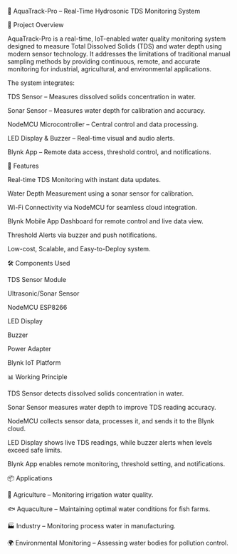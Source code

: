 🌊 AquaTrack-Pro – Real-Time Hydrosonic TDS Monitoring System

📌 Project Overview

AquaTrack-Pro is a real-time, IoT-enabled water quality monitoring system designed to measure Total Dissolved Solids (TDS) and water depth using modern sensor technology.
It addresses the limitations of traditional manual sampling methods by providing continuous, remote, and accurate monitoring for industrial, agricultural, and environmental applications.

The system integrates:

TDS Sensor – Measures dissolved solids concentration in water.

Sonar Sensor – Measures water depth for calibration and accuracy.

NodeMCU Microcontroller – Central control and data processing.

LED Display & Buzzer – Real-time visual and audio alerts.

Blynk App – Remote data access, threshold control, and notifications.



🚀 Features

Real-time TDS Monitoring with instant data updates.

Water Depth Measurement using a sonar sensor for calibration.

Wi-Fi Connectivity via NodeMCU for seamless cloud integration.

Blynk Mobile App Dashboard for remote control and live data view.

Threshold Alerts via buzzer and push notifications.

Low-cost, Scalable, and Easy-to-Deploy system.



🛠️ Components Used

TDS Sensor Module

Ultrasonic/Sonar Sensor

NodeMCU ESP8266

LED Display

Buzzer

Power Adapter

Blynk IoT Platform



📊 Working Principle

TDS Sensor detects dissolved solids concentration in water.

Sonar Sensor measures water depth to improve TDS reading accuracy.

NodeMCU collects sensor data, processes it, and sends it to the Blynk cloud.

LED Display shows live TDS readings, while buzzer alerts when levels exceed safe limits.

Blynk App enables remote monitoring, threshold setting, and notifications.



📦 Applications

🌱 Agriculture – Monitoring irrigation water quality.

🐟 Aquaculture – Maintaining optimal water conditions for fish farms.

🏭 Industry – Monitoring process water in manufacturing.

🌍 Environmental Monitoring – Assessing water bodies for pollution control.
